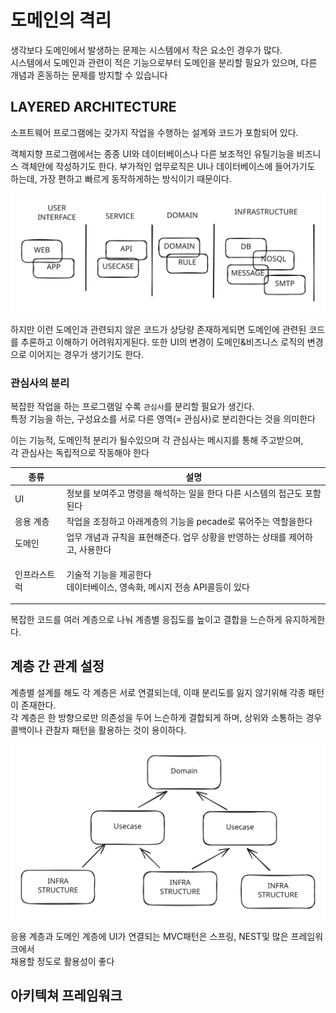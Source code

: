 # 도메인의 격리

생각보다 도메인에서 발생하는 문제는 시스템에서 작은 요소인 경우가 많다.\
시스템에서 도메인과 관련이 적은 기능으로부터 도메인을 분리할 필요가 있으며, 다른 개념과 혼동하는 문제를 방지할 수 있습니다

## LAYERED ARCHITECTURE

소프트웨어 프로그램에는 갖가지 작업을 수행하는 설계와 코드가 포함되어 있다.

객체지향 프로그램에서는 종종 UI와 데이터베이스나 다른 보조적인 유틸기능을 비즈니스 객체안에 작성하기도 한다. 부가적인 업무로직은 UI나 데이터베이스에 들어가기도 하는데, 가장 편하고 빠르게 동작하게하는 방식이기 때문이다.

<img src="../../../.gitbook/assets/file.excalidraw (1).svg" alt="" class="gitbook-drawing">

하지만 이런 도메인과 관련되지 않은 코드가 상당량 존재하게되면 도메인에 관련된 코드를 추론하고 이해하기 어려워지게된다. 또한 UI의 변경이 도메인&비즈니스 로직의 변경으로 이어지는 경우가 생기기도 한다.

### 관심사의 분리

복잡한 작업을 하는 프로그램일 수록 `관심사`를 분리할 필요가 생긴다.\
특정 기능을 하는, 구성요소를 서로 다른 영역(= 관심사)로 분리한다는 것을 의미한다

이는 기능적, 도메인적 분리가 될수있으며 각 관심사는 메시지를 통해 주고받으며,\
각 관심사는 독립적으로 작동해야 한다

| 종류     | 설명                                                    |
| ------ | ----------------------------------------------------- |
| UI     | 정보를 보여주고 명령을 해석하는 일을 한다 다른 시스템의 접근도 포함된다              |
| 응용 계층  | 작업을 조정하고 아래계층의 기능을 pecade로 묶어주는 역할을한다                 |
| 도메인    | 업무 개념과 규칙을 표현해준다. 업무 상황을 반영하는 상태를 제어하고, 사용한다          |
| 인프라스트럭 | <p>기술적 기능을 제공한다 <br>데이터베이스, 영속화, 메시지 전송 API콜등이 있다</p> |

복잡한 코드를 여러 계층으로 나눠 계층별 응집도를 높이고 결합을 느슨하게 유지하게한다.

## 계층 간 관계 설정

계층별 설계를 해도 각 계층은 서로 연결되는데, 이때 분리도를 잃지 않기위해 각종 패턴이 존재한다.\
각 계층은 한 방향으로만 의존성을 두어 느슨하게 결합되게 하며, 상위와 소통하는 경우 콜백이나 관찰자 패턴을 활용하는 것이 용이하다.

<img src="../../../.gitbook/assets/file.excalidraw.svg" alt="" class="gitbook-drawing">

응용 계층과 도메인 계층에 UI가 연결되는 MVC패턴은 스프링, NEST및  많은 프레임워크에서 \
채용할 정도로 활용성이 좋다

## 아키텍쳐 프레임워크

